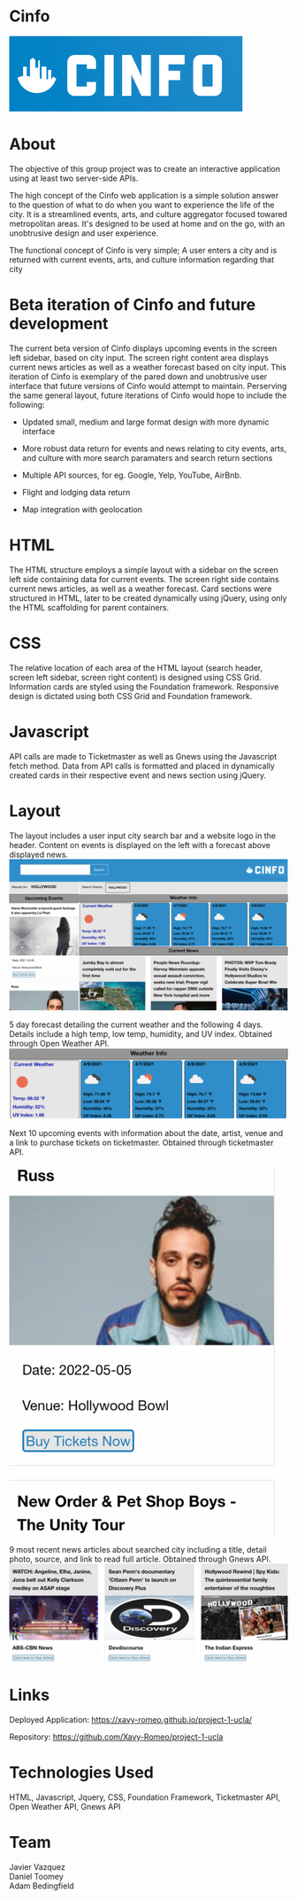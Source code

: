 # Cinfo
![Logo](assets/images/logo.png)

 # About
The objective of this group project was to create an interactive application using at least two server-side APIs.

The high concept of the Cinfo web application is a simple solution answer to the question of what to do when you want to experience the life of the city. It is a streamlined events, arts, and culture aggregator focused towared metropolitan areas. It's designed to be used at home and on the go, with an unobtrusive design and user experience. 

The functional concept of Cinfo is very simple; A user enters a city and is returned with current events, arts, and culture information regarding that city

# Beta iteration of Cinfo and future development

The current beta version of Cinfo displays upcoming events in the screen left sidebar, based on city input. The screen right content area displays current news articles as well as a weather forecast based on city input. This iteration of Cinfo is exemplary of the pared down and unobtrusive user interface that future versions of Cinfo would attempt to maintain. Perserving the same general layout, future iterations of Cinfo would hope to include the following:

* Updated small, medium and large format design with more dynamic interface

* More robust data return for events and news relating to city events, arts, and culture with more search paramaters and search return sections

* Multiple API sources, for eg. Google, Yelp, YouTube, AirBnb.

* Flight and lodging data return

* Map integration with geolocation

# HTML

The HTML structure employs a simple layout with a sidebar on the screen left side containing data for current events. The screen right side contains current news articles, as well as a weather forecast. Card sections were structured in HTML, later to be created dynamically using jQuery, using only the HTML scaffolding for parent containers.

# CSS

The relative location of each area of the HTML layout (search header, screen left sidebar, screen right content) is designed using CSS Grid. Information cards are styled using the Foundation framework. Responsive design is dictated using both CSS Grid and Foundation framework.

# Javascript

API calls are made to Ticketmaster as well as Gnews using the Javascript fetch method. Data from API calls is formatted and placed in dynamically created cards in their respective event and news section using jQuery.

# Layout
The layout includes a user input city search bar and a website logo in the header. Content on events is displayed on the left with a forecast above displayed news.
![Layout](assets/images/layout.png)

5 day forecast detailing the current weather and the following 4 days. Details include a high temp, low temp, humidity, and UV index. Obtained through Open Weather API.
![Weather](assets/images/forecast.png)

Next 10 upcoming events with information about the date, artist, venue and a link to purchase tickets on ticketmaster. Obtained through ticketmaster API.
![Event](assets/images/event.png)

9 most recent news articles about searched city including a title, detail photo, source, and link to read full article. Obtained through Gnews API.
![news](assets/images/news.png)

# Links
Deployed Application: https://xavy-romeo.github.io/project-1-ucla/

Repository: https://github.com/Xavy-Romeo/project-1-ucla

# Technologies Used
HTML, Javascript, Jquery, CSS, Foundation Framework, Ticketmaster API, Open Weather API, Gnews API

# Team
Javier Vazquez </br>
Daniel Toomey </br>
Adam Bedingfield
